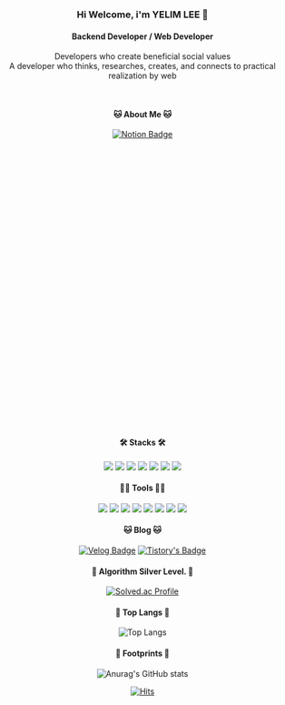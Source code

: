 <div align="center">

### Hi Welcome, i'm YELIM LEE 👋

#### Backend Developer / Web Developer
Developers who create beneficial social values   
A developer who thinks, researches, creates, and connects to practical realization by web

<br>

#### 🐱 About Me 🐱

[![Notion Badge](https://img.shields.io/badge/Notion-000000?style=flat-square&logo=Notion&logoColor=white&link=https://tide-griffin-f66.notion.site/Yelim-Lee-833b72c0c1524a8a93ff07c53266784b)](https://tide-griffin-f66.notion.site/Yelim-Lee-833b72c0c1524a8a93ff07c53266784b)
<svg role="img" viewBox="0 0 24 24" xmlns="http://www.w3.org/2000/svg"><title>About.me</title><path d="[M3.158 9.897v4.131h.65v-.408c.23.297.577.483.961.483.768 0 1.332-.582 1.332-1.573 0-.967-.558-1.568-1.332-1.568-.372 0-.719.168-.96.49V9.897Zm10.285.322v.818h-.495v.563h.495v1.729c0 .501.26.774.769.774.297 0 .49-.087.607-.192l-.155-.496a.4.4 0 0 1-.285.112c-.186 0-.285-.155-.285-.36V11.6h.607v-.563h-.607v-.818zm-5.488.743c-.954 0-1.536.706-1.536 1.567 0 .855.582 1.574 1.536 1.574s1.537-.719 1.537-1.574c0-.86-.583-1.567-1.537-1.567m14.577 0c-.886 0-1.518.7-1.518 1.567 0 .948.663 1.574 1.567 1.574.47 0 .91-.155 1.214-.44l-.297-.427c-.217.216-.557.334-.855.334-.564 0-.898-.378-.948-.824H24v-.16c0-.942-.57-1.624-1.468-1.624m-4.576 0c-.459 0-.849.298-.979.477v-.402h-.65v2.991h.65v-2.093c.137-.192.403-.397.694-.397.354 0 .49.217.49.54v1.95h.65v-2.093c.13-.199.403-.397.694-.397.353 0 .495.217.495.54v1.95h.65v-2.161c0-.607-.315-.905-.86-.905-.453 0-.85.28-1.016.545-.1-.322-.372-.545-.818-.545m-16.55 0c-.477 0-.91.15-1.257.484l.272.452a1.2 1.2 0 0 1 .886-.384c.41 0 .7.21.7.557v.446c-.223-.254-.563-.384-.972-.384-.49 0-1.035.285-1.035.979 0 .656.551.99 1.035.99.396 0 .75-.142.972-.402v.328h.65V12.04c0-.799-.582-1.078-1.25-1.078m8.449.075v2.118c0 .607.322.948.966.948.47 0 .842-.235 1.053-.471v.396h.65v-2.991h-.65v2.1a.99.99 0 0 1-.762.39c-.372 0-.607-.149-.607-.613v-1.877zm12.67.458c.589 0 .83.434.85.787H21.69c.025-.36.285-.787.837-.787m-17.942.043c.514 0 .843.415.843.992 0 .582-.329.997-.843.997a.98.98 0 0 1-.774-.397v-1.189a.98.98 0 0 1 .774-.403m3.372 0c.558 0 .861.465.861.991 0 .533-.303.998-.86.998-.552 0-.862-.465-.862-.997 0-.527.31-.992.861-.992m-6.66 1.041c.279 0 .557.105.712.31v.458c-.155.204-.433.31-.712.31-.366 0-.644-.21-.644-.539 0-.322.278-.539.644-.539m14.269.65a.44.44 0 0 0-.434.428c0 .235.198.44.434.44a.445.445 0 0 0 .434-.44.44.44 0 0 0-.434-.428](https://www.rallit.com/resumes/1324167@paul/%EC%9D%B4%EC%98%88%EB%A6%BC#certificates-section)"/></svg>

#### 🛠️ Stacks 🛠️

<img src="https://img.shields.io/badge/spring-6DB33F.svg?&style=flat-square&logo=spring&logoColor=white"/> <img src="https://img.shields.io/badge/Java-007396?style=flat-square&logo=Java&logoColor=white"/> <img src="https://img.shields.io/badge/Python-3766AB?style=flat-square&logo=Python&logoColor=white"/> <img src="https://img.shields.io/badge/JavaScript-F7DF1E?style=flat-square&logo=JavaScript&logoColor=white"/> <img src="https://img.shields.io/badge/C-A8B9CC?style=flat-square&logo=C&logoColor=white"/>  <img src="https://img.shields.io/badge/MySQL-4479A1?style=flat-square&logo=MySQL&logoColor=white"/> <img src="https://img.shields.io/badge/html5-E34F26.svg?&style=flat-square&logo=html5&logoColor=white"/>   

#### 💪🏼 Tools 💪🏼

<img src="https://img.shields.io/badge/GitHub-181717?style=flat-square&logo=GitHub&logoColor=white"/> <img src="https://img.shields.io/badge/linux-FCC624.svg?&style=flat-square&logo=linux&logoColor=white"/> <img src="https://img.shields.io/badge/aws-232F3E.svg?&style=flat-square&logo=amazonaws&logoColor=white"/> <img src="https://img.shields.io/badge/IntelliJ IDEA-000000?style=flat-square&logo=IntelliJ IDEA&logoColor=white"/> <img src="https://img.shields.io/badge/eclipse-2C2255.svg?&style=flat-square&logo=eclipseide&logoColor=white"/> <img src="https://img.shields.io/badge/Visual Studio Code-007ACC?style=flat-square&logo=Visual Studio Code&logoColor=white"/> <img src="https://img.shields.io/badge/slack-4A154B.svg?&style=flat-square&logo=slack&logoColor=white"/> <img src="https://img.shields.io/badge/notion-000000.svg?&style=flat-square&logo=notion&logoColor=white"/> 


#### 🐱 Blog 🐱

  [![Velog Badge](https://img.shields.io/badge/Velog-20C997?style=flat-square&logo=Velog&logoColor=white&link=https://velog.io/@1117mg)](https://velog.io/@1117mg)
  [![Tistory's Badge](https://img.shields.io/badge/Tistory-000000?style=flat-square&logo=Notion&logoColor=white&link=https://1117mg.tistory.com/)](https://1117mg.tistory.com/)


#### 🏅 Algorithm Silver Level. 🏅

[![Solved.ac Profile](http://mazassumnida.wtf/api/v2/generate_badge?boj=1117mg)](https://solved.ac/profile/1117mg) 


#### 🚌 Top Langs 🚌

![Top Langs](https://github-readme-stats.vercel.app/api/top-langs/?username=1117mg&layout=compact)

#### 📍 Footprints 📍

![Anurag's GitHub stats](https://github-readme-stats.vercel.app/api?username=1117mg&show_icons=true&hide_rank=true&theme=dracula)



[![Hits](https://hits.seeyoufarm.com/api/count/incr/badge.svg?url=https%3A%2F%2Fgithub.com%2F______&count_bg=%2379C83D&title_bg=%23555555&icon=&icon_color=%23E7E7E7&title=hits&edge_flat=false)](https://hits.seeyoufarm.com)

</div>
